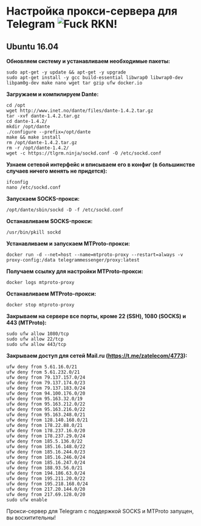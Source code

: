 # Настройка прокси-сервера для Telegram ![Fuck RKN!](https://img.shields.io/badge/Fuck-RKN-brightgreen.svg)

## Ubuntu 16.04

**Обновляем систему и устанавливаем необходимые пакеты:**

	sudo apt-get -y update && apt-get -y upgrade
	sudo apt-get install -y gcc build-essential libwrap0 libwrap0-dev libpam0g-dev make nano wget tar gzip ufw docker.io

**Загружаем и компилируем Dante:**

	cd /opt
	wget http://www.inet.no/dante/files/dante-1.4.2.tar.gz
	tar -xvf dante-1.4.2.tar.gz
	cd dante-1.4.2/
	mkdir /opt/dante
	./configure --prefix=/opt/dante
	make && make install
	rm /opt/dante-1.4.2.tar.gz
	rm -r /opt/dante-1.4.2/
	wget -c https://tlgrm.ninja/sockd.conf -O /etc/sockd.conf

**Узнаем сетевой интерфейс и вписываем его в конфиг (в большинстве случаев ничего менять не придется):**

	ifconfig
	nano /etc/sockd.conf

**Запускаем SOCKS-прокси:**

	/opt/dante/sbin/sockd -D -f /etc/sockd.conf

**Останавливаем SOCKS-прокси:**

	/usr/bin/pkill sockd
	
**Устанавливаем и запускаем MTProto-прокси:**

	docker run -d --net=host --name=mtproto-proxy --restart=always -v proxy-config:/data telegrammessenger/proxy:latest
	
**Получаем ссылку для настройки MTProto-прокси:**

	docker logs mtproto-proxy
	
**Останавливаем MTProto-прокси:**

	docker stop mtproto-proxy
	
**Закрываем на сервере все порты, кроме 22 (SSH), 1080 (SOCKS) и 443 (MTProto):**

	sudo ufw allow 1080/tcp
	sudo ufw allow 22/tcp
	sudo ufw allow 443/tcp

**Закрываем доступ для сетей Mail.ru (https://t.me/zatelecom/4773):**

	ufw deny from 5.61.16.0/21
	ufw deny from 5.61.232.0/21
	ufw deny from 79.137.157.0/24
	ufw deny from 79.137.174.0/23
	ufw deny from 79.137.183.0/24
	ufw deny from 94.100.176.0/20
	ufw deny from 95.163.32.0/19
	ufw deny from 95.163.212.0/22
	ufw deny from 95.163.216.0/22
	ufw deny from 95.163.248.0/21
	ufw deny from 128.140.168.0/21
	ufw deny from 178.22.88.0/21
	ufw deny from 178.237.16.0/20
	ufw deny from 178.237.29.0/24
	ufw deny from 185.5.136.0/22
	ufw deny from 185.16.148.0/22
	ufw deny from 185.16.244.0/23
	ufw deny from 185.16.246.0/24
	ufw deny from 185.16.247.0/24
	ufw deny from 188.93.56.0/21
	ufw deny from 194.186.63.0/24
	ufw deny from 195.211.20.0/22
	ufw deny from 195.218.168.0/24
	ufw deny from 217.20.144.0/20
	ufw deny from 217.69.128.0/20
	sudo ufw enable
	
Прокси-сервер для Telegram с поддержкой SOCKS и MTProto запущен, вы восхитительны!
